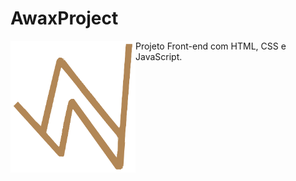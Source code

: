 # AwaxProject

<div style="display: flex;">
   <img width=200px src="/assets/images/AW-logo.png" alt="Awax-Logo">
   <span>Projeto Front-end com HTML, CSS e JavaScript.</span>
</div>
 

